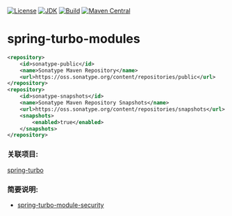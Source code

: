 [![License](http://img.shields.io/badge/License-Apache_2-red.svg?style=flat)](http://www.apache.org/licenses/LICENSE-2.0)
[![JDK](http://img.shields.io/badge/JDK-v8.0-yellow.svg)](http://www.oracle.com/technetwork/java/javase/downloads/index.html)
[![Build](http://img.shields.io/badge/Build-Maven_2-green.svg)](https://maven.apache.org/)
[![Maven Central](https://img.shields.io/maven-central/v/com.github.yingzhuo/spring-turbo.svg?label=Maven%20Central)](https://search.maven.org/search?q=g:%22com.github.yingzhuo%22%20AND%20a:%22spring-turbo%22)

# spring-turbo-modules

```xml
<repository>
    <id>sonatype-public</id>
    <name>Sonatype Maven Repository</name>
    <url>https://oss.sonatype.org/content/repositories/public</url>
</repository>
<repository>
    <id>sonatype-snapshots</id>
    <name>Sonatype Maven Repository Snapshots</name>
    <url>https://oss.sonatype.org/content/repositories/snapshots</url>
    <snapshots>
        <enabled>true</enabled>
    </snapshots>
</repository>
```

### 关联项目:

[spring-turbo](https://github.com/yingzhuo/spring-turbo)

### 简要说明:

* [spring-turbo-module-security](./spring-turbo-module-security)